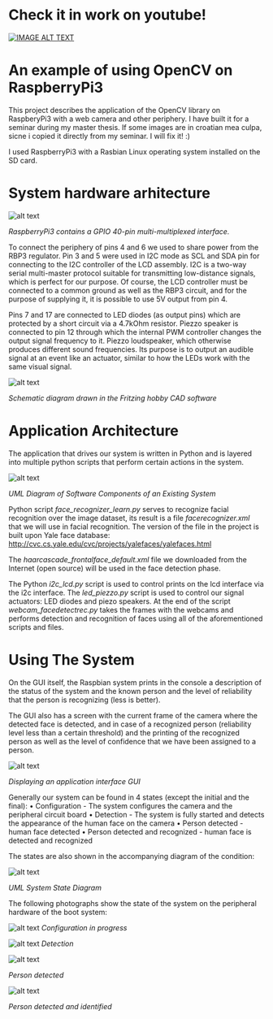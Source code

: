 # Check it in work on youtube!
[![IMAGE ALT TEXT](http://img.youtube.com/vi/5eet4pkkxWI/0.jpg)](http://www.youtube.com/watch?v=5eet4pkkxWI "FaceRecognitionPi")

# An example of using OpenCV on RaspberryPi3
This project describes the application of the OpenCV library on RaspberyPi3 with a web camera and other periphery. I have built it for a seminar during my master thesis. If some images are in croatian mea culpa, sicne i copied it directly from my seminar. I will fix it! :)

I used RaspberryPi3 with a Rasbian Linux operating system installed on the SD card.

# System hardware arhitecture
 ![alt text](https://raw.githubusercontent.com/Guber/FaceRecPi/master/readmeimg/pigpio.jpg "RBP3 GPIO")
 
*RaspberryPi3 contains a GPIO 40-pin multi-multiplexed interface.*

To connect the periphery of pins 4 and 6 we used to share power from the RBP3 regulator. Pin 3 and 5 were used in I2C mode as SCL and SDA pin for connecting to the I2C controller of the LCD assembly. I2C is a two-way serial multi-master protocol suitable for transmitting low-distance signals, which is perfect for our purpose. Of course, the LCD controller must be connected to a common ground as well as the RBP3 circuit, and for the purpose of supplying it, it is possible to use 5V output from pin 4.

Pins 7 and 17 are connected to LED diodes (as output pins) which are protected by a short circuit via a 4.7kOhm resistor. Piezzo speaker is connected to pin 12 through which the internal PWM controller changes the output signal frequency to it. Piezzo loudspeaker, which otherwise produces different sound frequencies. Its purpose is to output an audible signal at an event like an actuator, similar to how the LEDs work with the same visual signal.
 
  ![alt text](https://raw.githubusercontent.com/Guber/FaceRecPi/master/readmeimg/fritzing.jpg "Fritzing schematic")
  
 *Schematic diagram drawn in the Fritzing hobby CAD software*
 
# Application Architecture
The application that drives our system is written in Python and is layered into multiple python scripts that perform certain actions in the system.

  ![alt text](https://raw.githubusercontent.com/Guber/FaceRecPi/master/readmeimg/component.jpg "UML component diagram")
  
 *UML Diagram of Software Components of an Existing System*

Python script *face_recognizer_learn.py* serves to recognize facial recognition over the image dataset, its result is a file *facerecognizer.xml* that we will use in facial recognition. The version of the file in the project is built upon Yale face database:
http://cvc.cs.yale.edu/cvc/projects/yalefaces/yalefaces.html

 The *haarcascade_frontalface_default.xml* file we downloaded from the Internet (open source) will be used in the face detection phase.
 
The Python *i2c_lcd.py* script is used to control prints on the lcd interface via the i2c interface.
The *led_piezzo.py* script is used to control our signal actuators: LED diodes and piezo speakers.
At the end of the script *webcam_facedetectrec.py* takes the frames with the webcams and performs detection and recognition of faces using all of the aforementioned scripts and files.


# Using The System

On the GUI itself, the Raspbian system prints in the console a description of the status of the system and the known person and the level of reliability that the person is recognizing (less is better).

The GUI also has a screen with the current frame of the camera where the detected face is detected, and in case of a recognized person (reliability level less than a certain threshold) and the printing of the recognized person as well as the level of confidence that we have been assigned to a person.

 ![alt text](https://raw.githubusercontent.com/Guber/FaceRecPi/master/readmeimg/gui.jpg "GUI")
 
*Displaying an application interface GUI*

Generally our system can be found in 4 states (except the initial and the final):
• Configuration - The system configures the camera and the peripheral circuit board
• Detection - The system is fully started and detects the appearance of the human face on the camera
• Person detected - human face detected
• Person detected and recognized - human face is detected and recognized

The states are also shown in the accompanying diagram of the condition:
 
  ![alt text](https://raw.githubusercontent.com/Guber/FaceRecPi/master/readmeimg/state.jpg "UML state diagram")
  
 *UML System State Diagram*

The following photographs show the state of the system on the peripheral hardware of the boot system:

![alt text](https://raw.githubusercontent.com/Guber/FaceRecPi/master/readmeimg/state1.jpg "System state 1")
*Configuration in progress* 

 ![alt text](https://raw.githubusercontent.com/Guber/FaceRecPi/master/readmeimg/state2.jpg "System state 2")
*Detection*

 ![alt text](https://raw.githubusercontent.com/Guber/FaceRecPi/master/readmeimg/state3.jpg "System state 3")
 
*Person detected*

![alt text](https://raw.githubusercontent.com/Guber/FaceRecPi/master/readmeimg/state4.jpg "System state 4")

*Person detected and identified*

